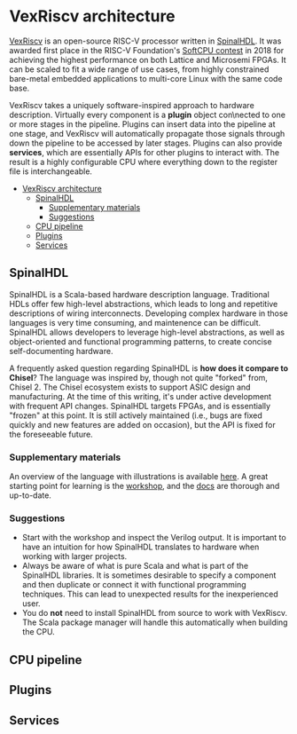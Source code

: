 # VexRiscv architecture
[VexRiscv](https://github.com/SpinalHDL/VexRiscv) is an open-source RISC-V processor written in [SpinalHDL](https://github.com/SpinalHDL/SpinalHDL). It was awarded first place in the RISC-V Foundation's [SoftCPU contest](https://riscv.org/blog/2018/12/risc-v-softcpu-contest-highlights/) in 2018 for achieving the highest performance on both Lattice and Microsemi FPGAs. It can be scaled to fit a wide range of use cases, from highly constrained bare-metal embedded applications to multi-core Linux with the same code base.

VexRiscv takes a uniquely software-inspired approach to hardware description. Virtually every component is a __plugin__ object con\nected to one or more stages in the pipeline. Plugins can insert data into the pipeline at one stage, and VexRiscv will automatically propagate those signals through down the pipeline to be accessed by later stages. Plugins can also provide __services__, which are essentially APIs for other plugins to interact with. The result is a highly configurable CPU where everything down to the register file is interchangeable.

- [VexRiscv architecture](#vexriscv-architecture)
  - [SpinalHDL](#spinalhdl)
    - [Supplementary materials](#supplementary-materials)
    - [Suggestions](#suggestions)
  - [CPU pipeline](#cpu-pipeline)
  - [Plugins](#plugins)
  - [Services](#services)

## SpinalHDL
SpinalHDL is a Scala-based hardware description language. Traditional HDLs offer few high-level abstractions, which leads to long and repetitive descriptions of wiring interconnects. Developing complex hardware in those languages is very time consuming, and maintenence can be difficult. SpinalHDL allows developers to leverage high-level abstractions, as well as object-oriented and functional programming patterns, to create concise self-documenting hardware.

A frequently asked question regarding SpinalHDL is __how does it compare to Chisel__? The language was inspired by, though not quite "forked" from, Chisel 2. The Chisel ecosystem exists to support ASIC design and manufacturing. At the time of this writing, it's under active development with frequent API changes. SpinalHDL targets FPGAs, and is essentially "frozen" at this point. It is still actively maintained (i.e., bugs are fixed quickly and new features are added on occasion), but the API is fixed for the foreseeable future.

### Supplementary materials
An overview of the language with illustrations is available [here](https://cdn.jsdelivr.net/gh/SpinalHDL/SpinalDoc@master/presentation/en/presentation.pdf). A great starting point for learning is the [workshop](https://github.com/SpinalHDL/SpinalWorkshop), and the [docs](https://spinalhdl.github.io/SpinalDoc-RTD) are thorough and up-to-date.

### Suggestions
- Start with the workshop and inspect the Verilog output. It is important to have an intuition for how SpinalHDL translates to hardware when working with larger projects.
- Always be aware of what is pure Scala and what is part of the SpinalHDL libraries. It is sometimes desirable to specify a component and then duplicate or connect it with functional programming techniques. This can lead to unexpected results for the inexperienced user.
- You do __not__ need to install SpinalHDL from source to work with VexRiscv. The Scala package manager will handle this automatically when building the CPU.

## CPU pipeline

## Plugins

## Services